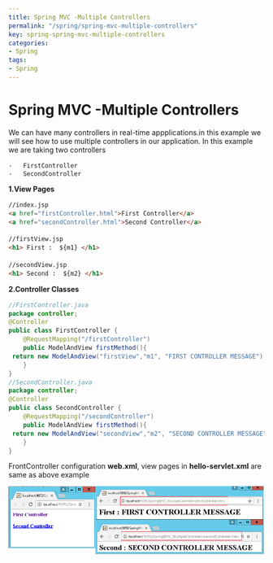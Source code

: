 ```yaml
---
title: Spring MVC -Multiple Controllers
permalink: "/spring/spring-mvc-multiple-controllers"
key: spring-spring-mvc-multiple-controllers
categories:
- Spring
tags:
- Spring
---
```


Spring MVC   -Multiple Controllers
==================================

We can have many controllers in real-time appplications.in this example we will see how to use multiple controllers in our application. In this example we are taking two controllers

    -   FirstController
    -   SecondController



**1.View Pages**
```html
//index.jsp
<a href="firstController.html">First Controller</a>
<a href="secondController.html">Second Controller</a>

//firstView.jsp
<h1> First :  ${m1} </h1>

//secondView.jsp
<h1> Second :  ${m2} </h1>
```


**2.Controller Classes**
```java
//FirstController.java
package controller;
@Controller
public class FirstController {
	@RequestMapping("/firstController")
	public ModelAndView firstMethod(){ 
 return new ModelAndView("firstView","m1", "FIRST CONTROLLER MESSAGE");
	}	
}
//SecondController.java
package controller;
@Controller
public class SecondController {
	@RequestMapping("/secondController")
	public ModelAndView firstMethod(){ 
 return new ModelAndView("secondView","m2", "SECOND CONTROLLER MESSAGE");
	}	
}
```


FrontController configuration **web.xml**, view pages in **hello-servlet.xml**
are same as above example

![E:\\Users\\satyacodes\\Pictures\\12.png](media/e4a1b9ce0dcdbcd8a29949efb4487322.png)
